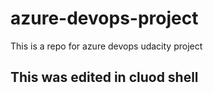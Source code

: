 # azure-devops-project
This is a repo for azure devops udacity project

## This was edited in cluod shell
